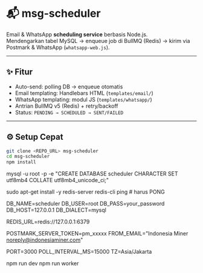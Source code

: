 # 📬 msg-scheduler

Email & WhatsApp **scheduling service** berbasis Node.js.  
Mendengarkan tabel MySQL → enqueue job di BullMQ (Redis) → kirim via Postmark & WhatsApp (`whatsapp-web.js`).

---

## ✨ Fitur

- Auto-send: polling DB → enqueue otomatis
- Email templating: Handlebars HTML (`templates/email/`)
- WhatsApp templating: modul JS (`templates/whatsapp/`)
- Antrian BullMQ v5 (Redis) + retry/backoff
- Status: `PENDING → SCHEDULED → SENT/FAILED`

---

## ⚙️ Setup Cepat

```bash
git clone <REPO_URL> msg-scheduler
cd msg-scheduler
npm install
```

mysql -u root -p -e "CREATE DATABASE scheduler CHARACTER SET utf8mb4 COLLATE utf8mb4_unicode_ci;"

sudo apt-get install -y redis-server
redis-cli ping # harus PONG

DB_NAME=scheduler
DB_USER=root
DB_PASS=your_password
DB_HOST=127.0.0.1
DB_DIALECT=mysql

REDIS_URL=redis://127.0.0.1:6379

POSTMARK_SERVER_TOKEN=pm_xxxxx
FROM_EMAIL="Indonesia Miner <noreply@indonesiaminer.com>"

PORT=3000
POLL_INTERVAL_MS=15000
TZ=Asia/Jakarta

npm run dev
npm run worker
